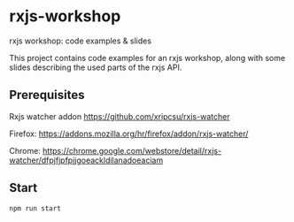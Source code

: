 # rxjs-workshop
rxjs workshop: code examples & slides

This project contains code examples for an rxjs workshop, along with some slides describing the used parts of the rxjs API.

## Prerequisites

Rxjs watcher addon
https://github.com/xripcsu/rxjs-watcher

Firefox:
https://addons.mozilla.org/hr/firefox/addon/rxjs-watcher/

Chrome:
https://chrome.google.com/webstore/detail/rxjs-watcher/dfpjfjpfpjjgoeackldilanadoeaciam

## Start

```
npm run start
```
